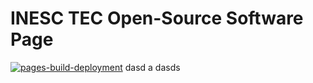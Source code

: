 # INESC TEC Open-Source Software Page

[![pages-build-deployment](https://github.com/INESCTEC/INESCTEC.github.io/actions/workflows/pages/pages-build-deployment/badge.svg)](https://github.com/INESCTEC/INESCTEC.github.io/actions/workflows/pages/pages-build-deployment)
dasd
a
dasds
